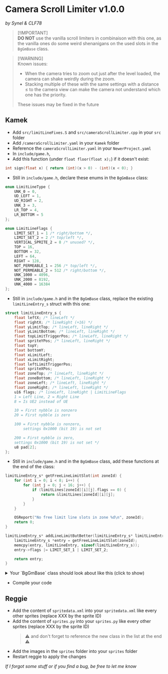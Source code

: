 # Camera Scroll Limiter v1.0.0
*by Synel & CLF78*


> [!IMPORTANT]\
> **DO NOT** use the vanilla scroll limiters in combinaison with this one, as the vanilla ones do some weird shenanigans on the used slots in the `BgGmBase` class.


> [!WARNING]\
> Known issues:
> - When the camera tries to zoom out just after the level loaded, the camera can shake weirdly during the zoom.
> - Stacking multiple of these with the same settings with a distance ≤ to the camera view can make the camera not understand which one has the priority.
> 
> These issues may be fixed in the future


## Kamek
- Add `src/limitLineFixes.S` and `src/cameraScrollLimiter.cpp` in your `src` folder
- Add `/cameraScrollLimiter.yaml` in your `Kamek` folder
- Reference the `cameraScrollLimiter.yaml` in your `NewerProject.yaml`
- In `include/game.h`, 
- Add this function (under `float floor(float x);`) if it doesn't exist:
```cpp
int sign(float x) { return (int)(x > 0) - (int)(x < 0); }
```
- Still in `include/game.h`, declare these enums in the `BgGmBase` class:
```cpp
enum LimitLineType {
	UNK_0 = 0,
	UD_LEFT = 1,
	UD_RIGHT = 2,
	UNK_3 = 3,
	LR_TOP = 4,
	LR_BOTTOM = 5
};

enum LimitLineFlags {
	LIMIT_SET_1 = 1 /* right/bottom */,
	LIMIT_SET_2 = 2 /* top/left */,
	VERTICAL_SPRITE_2 = 8 /* unused? */,
	TOP = 16,
	BOTTOM = 32,
	LEFT = 64,
	RIGHT = 128,
	NOT_PERMEABLE_1 = 256 /* top/left */,
	NOT_PERMEABLE_2 = 512 /* right/bottom */,
	UNK_1000 = 4096,
	UNK_2000 = 8192,
	UNK_4000 = 16384
};
```
- Still in `include/game.h` and in the `BgGmBase` class, replace the existing `limitLineEntry_s` struct with this one:
```cpp
struct limitLineEntry_s {
	float leftX; /* lineLeft */
	float rightX; /* lineRight (+16) */
	float yLimitTop; /* lineLeft, lineRight */
	float yLimitBottom; /* lineLeft, lineRight */
	float topLimitTriggerPos; /* lineLeft, lineRight */
	float spriteYPos; /* lineLeft, lineRight */
	float topY;
	float bottomY;
	float xLimitLeft;
	float xLimitRight;
	float leftLimitTriggerPos;
	float spriteXPos;
	float zoneTop; /* lineLeft, lineRight */
	float zoneBottom; /* lineLeft, lineRight */
	float zoneLeft; /* lineLeft, lineRight */
	float zoneRight; /* lineLeft, lineRight */
	u16 flags; /* lineLeft, lineRight | LimitLineFlags
	1 = Left Line, 2 = Right Line
	8 = Is UE2 instead of UE

	10 = First nybble is nonzero
	20 = First nybble is zero

	100 = First nybble is nonzero,
		settings 0x1000 (bit 19) is not set

	200 = First nybble is zero,
	settings 0x1000 (bit 19) is not set */
	u8 pad[2];
};
```
- Still in `include/game.h` and in the `BgGmBase` class, add these functions at the end of the class:
```cpp
limitLineEntry_s* getFreeLineLimitSlot(int zoneId) {
	for (int i = 0; i < 8; i++) {
		for (int j = 0; j < 16; j++) {
			if (limitLines[zoneId][i][j].flags == 0) {
				return &limitLines[zoneId][i][j];
			}
		}
	}

	OSReport("No free limit line slots in zone %d\n", zoneId);
	return 0;
}

limitLineEntry_s* addLineLimitButBetter(limitLineEntry_s* limitLineEntry, int zoneId) {
	limitLineEntry_s *entry = getFreeLineLimitSlot(zoneId);
	memcpy(entry, limitLineEntry, sizeof(limitLineEntry_s));
	entry->flags |= LIMIT_SET_1 | LIMIT_SET_2;

	return entry;
}
```

<details>
  <summary>Your `BgGmBase` class should look about like this (click to show)</summary>

```cpp
class BgGmBase : public dBase_c {
public:
	enum LimitLineType {
		UNK_0 = 0,
		UD_LEFT = 1,
		UD_RIGHT = 2,
		UNK_3 = 3,
		LR_TOP = 4,
		LR_BOTTOM = 5
	};

	enum LimitLineFlags {
		LIMIT_SET_1 = 1 /* right/bottom */,
		LIMIT_SET_2 = 2 /* top/left */,
		VERTICAL_SPRITE_2 = 8 /* unused? */,
		TOP = 16,
		BOTTOM = 32,
		LEFT = 64,
		RIGHT = 128,
		NOT_PERMEABLE_1 = 256 /* top/left */,
		NOT_PERMEABLE_2 = 512 /* right/bottom */,
		UNK_1000 = 4096,
		UNK_2000 = 8192,
		UNK_4000 = 16384
	};

	struct something_s {
		u16 x, y;
		int layer, countdown, tile;
	};
	struct limitLineEntry_s {
		float leftX; /* lineLeft */
		float rightX; /* lineRight (+16) */
		float yLimitTop; /* lineLeft, lineRight */
		float yLimitBottom; /* lineLeft, lineRight */
		float topLimitTriggerPos; /* lineLeft, lineRight */
		float spriteYPos; /* lineLeft, lineRight */
		float topY;
		float bottomY;
		float xLimitLeft;
		float xLimitRight;
		float leftLimitTriggerPos;
		float spriteXPos;
		float zoneTop; /* lineLeft, lineRight */
		float zoneBottom; /* lineLeft, lineRight */
		float zoneLeft; /* lineLeft, lineRight */
		float zoneRight; /* lineLeft, lineRight */
		u16 flags; /* lineLeft, lineRight | LimitLineFlags
		1 = Left Line, 2 = Right Line
		8 = Is UE2 instead of UE

		10 = First nybble is nonzero
		20 = First nybble is zero

		100 = First nybble is nonzero,
			settings 0x1000 (bit 19) is not set

		200 = First nybble is zero,
		settings 0x1000 (bit 19) is not set */
		u8 pad[2];
	};
	struct manualZoomEntry_s {
		float x1, x2, y1, y2;
		u8 unkValue6, zoomLevel, firstFlag;
	};
	struct beets_s {
		float _0, _4;
		u8 _8;
	};

	u32 behaviours; //type?

	int somethingCount;
	something_s somethings[256];

	// Limit lines grouped by:
	// 64 zones; 8 groups IDed by mysterious setting; 16 lines per group
	limitLineEntry_s limitLines[64][8][16];

	manualZoomEntry_s manualZooms[64];

	u32 _8F478, _8F47C;

	beets_s beets1[100];
	beets_s beets2[100];
	// TODO, a lot

	u16 *getPointerToTile(int x, int y, int layer, int *pBlockNum = 0, bool unused = false);

	// Note: these tile numbers are kinda weird and involve GetTileFromTileTable
	void placeTile(u16 x, u16 y, int layer, int tile);

	void makeSplash(float x, float y, int type); // 80078410

	limitLineEntry_s* getFreeLineLimitSlot(int zoneId) {
		for (int i = 0; i < 8; i++) {
			for (int j = 0; j < 16; j++) {
				if (limitLines[zoneId][i][j].flags == 0) {
					return &limitLines[zoneId][i][j];
				}
			}
		}

		OSReport("No free limit line slots in zone %d\n", zoneId);
		return 0;
	}

	limitLineEntry_s* addLineLimitButBetter(limitLineEntry_s* limitLineEntry, int zoneId) {
		limitLineEntry_s *entry = getFreeLineLimitSlot(zoneId);
		memcpy(entry, limitLineEntry, sizeof(limitLineEntry_s));
		entry->flags |= LIMIT_SET_1 | LIMIT_SET_2;

		return entry;
	}
};
```

</details>

- Compile your code


## Reggie
- Add the content of `spritedata.xml` into your `spritedata.xml` like every other sprites (replace XXX by the sprite ID)
- Add the content of `sprites.py` into your `sprites.py` like every other sprites (replace XXX by the sprite ID)
	> ⚠️ and don't forget to reference the new class in the list at the end ⚠️
- Add the images in the `sprites` folder into your `sprites` folder
- Restart reggie to apply the changes


*If I forgot some stuff or if you find a bug, be free to let me know*

